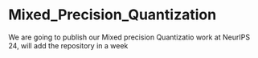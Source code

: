 # Mixed_Precision_Quantization

We are going to publish our Mixed precision Quantizatio work at NeurIPS 24, will add the repository in a week
